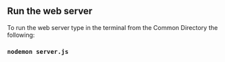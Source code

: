 ## Run the web server
To run the web server type in the terminal from the Common Directory the following:

### `nodemon server.js`
